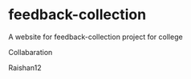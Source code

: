 # feedback-collection

A website for feedback-collection project for college

Collabaration

Raishan12

